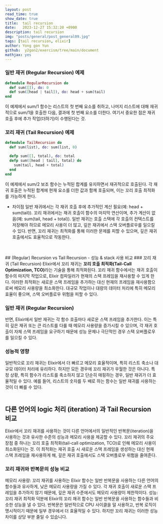 ```yaml
---
layout: post
read_time: true
show_date: true
title:  tail recursion 
date:   2023-12-27 15:32:20 +0900
description: tail recursion  
img: "posts/general/post_general09.jpg"
tags: [tail recursion, elixir]
author: Yong gon Yun
github:  y2gon2/exercism/tree/main/document
mathjax: yes
---
```


### 일반 재귀 (Regular Recursion) 예제
```elixir
defmodule RegularRecursion do
  def sum([]), do: 0
  def sum([head | tail]), do: head + sum(tail)
end
```
이 예제에서 sum/1 함수는 리스트의 첫 번째 요소를 취하고, 나머지 리스트에 대해 재귀적으로 sum/1을 호출한 다음, 결과에 첫 번째 요소를 더한다. 여기서 중요한 점은 재귀 호출 후에 추가 작업(더하기)이 수행된다는 것.


### 꼬리 재귀 (Tail Recursion) 예제
```elixir
defmodule TailRecursion do
  def sum(list), do: sum(list, 0)

  defp sum([], total), do: total
  defp sum([head | tail], total) do
    sum(tail, head + total)
  end
end
```

이 예제에서 sum/2 보조 함수는 누적된 합계를 유지하면서 재귀적으로 호출된다. 각 재귀 호출은 누적된 합계에 현재 요소를 더한 값과 함께 호출되며, 이는 꼬리 호출 최적화를 가능하게 한다.

* 차이점
일반 재귀에서는 각 재귀 호출 후에 추가적인 계산 필요(예: head + sum(tail)).
꼬리 재귀에서는 재귀 호출이 함수의 마지막 연산이며, 추가 계산이 없음(예: sum(tail, head + total)).
일반 재귀는 호출 스택에 각 호출의 컨텍스트를 저장해야 하므로 메모리 사용이 더 많고, 깊은 재귀에서 스택 오버플로우를 일으킬 수 있다. 반면, 꼬리 재귀는 최적화를 통해 이러한 문제를 피할 수 있으며, 깊은 재귀 호출에서도 효율적으로 작동한다.
<br/>
<br/>
## (Regular) Recursion vs Tail Recursion - 성능 & stack 사용 비교 
### 꼬리 재귀 (Tail Recursion)
Elixir에서 꼬리 재귀는 <strong>꼬리 호출 최적화(Tail-Call Optimization, TCO)</strong>라는 기술을 통해 최적화된다. 꼬리 재귀 함수에서는 재귀 호출이 함수의 마지막 작업으로, Elixir 컴파일러가 현재의 스택 프레임을 재사용할 수 있게 한다. 이러한 최적화는 새로운 스택 프레임을 추가하는 대신 현재의 프레임을 재사용함으로써 메모리 사용량을 최소화한다. 대규모 작업이나 대량의 데이터 처리에 특히 메모리 효율이 좋으며, 스택 오버플로우 위험을 피할 수 있다.

### 일반 재귀 (Regular Recursion)
반면, Elixir에서 일반 재귀는 각 함수 호출마다 새로운 스택 프레임을 추가한다. 이는 특히 깊은 재귀 또는 큰 리스트를 다룰 때 메모리 사용량을 증가시킬 수 있으며, 각 재귀 호출이 자체 스택 프레임을 요구하기 때문에 성능 문제나 극단적인 경우 스택 오버플로우를 일으킬 수 있다.

### 성능적 영향
일반적으로 꼬리 재귀는 Elixir에서 더 빠르고 메모리 효율적이며, 특히 리스트 축소나 대규모 데이터 처리에 유리하다. 하지만 모든 경우에 꼬리 재귀가 우월한 것은 아니다. 특정 상황, 특히 함수가 리스트를 축소하지 않고 단순히 매핑하는 경우, 일반 재귀가 더 효율적일 수 있다. 예를 들어, 리스트의 숫자를 두 배로 하는 함수는 일반 재귀를 사용하는 것이 더 빠를 수 있다.
<br/>
<br/>

## 다른 언어의 logic 처리 (iteration) 과 Tail Recursion 비교 
Elixir에서 꼬리 재귀를 사용하는 것이 다른 언어에서의 일반적인 반복문(iteration)을 사용하는 것과 유사한 수준의 성능과 메모리 사용을 제공할 수 있다. 꼬리 재귀의 주요 장점 중 하나는 꼬리 호출 최적화(tail-call optimization, TCO)로 인해 메모리 사용이 최소화된다는 것. 이 최적화는 재귀 호출 시 새로운 스택 프레임을 생성하는 대신 현재 스택 프레임을 재사용하게 해, 깊은 재귀 호출에서도 스택 오버플로우 위험을 줄여준다.

### 꼬리 재귀와 반복문의 성능 비교
메모리 사용량: 꼬리 재귀를 사용하는 Elixir 함수는 일반 반복문을 사용하는 다른 언어의 함수들과 유사하게, 낮은 메모리 사용량을 가질 수 있다. 각 재귀 호출이 새로운 스택 프레임을 추가하지 않기 때문에, 깊은 재귀 수준에서도 메모리 사용량이 제한적이다.
성능: 꼬리 재귀 최적화 덕분에 Elixir의 꼬리 재귀 함수는 일반 반복문을 사용하는 함수들과 비슷한 성능을 낼 수 있다. 반복문은 일반적으로 CPU 사이클을 덜 사용하고, 반복 로직이 명시적이기 때문에 일부 경우에서 더 효율적일 수 있다. 하지만 꼬리 재귀는 이러한 성능 차이를 상당 부분 줄일 수 있습니다.